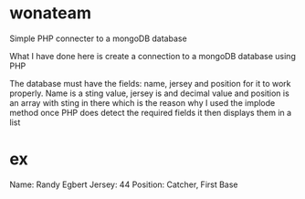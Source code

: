 wonateam
========
Simple PHP connecter to a mongoDB database 

What I have done here is create a connection to a mongoDB database using PHP 

The database must have the fields: name, jersey and position for it to work properly. Name is a sting value, jersey is and decimal value and position is an array with sting in there which is the reason why I used the implode method once PHP does detect the required fields it then displays them in a list 

ex
========
Name: Randy Egbert
Jersey: 44
Position: Catcher, First Base
